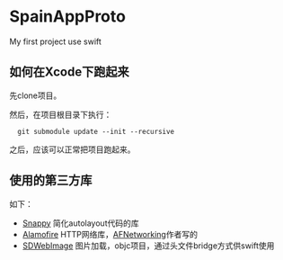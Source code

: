 SpainAppProto
=============

My first project use swift


## 如何在Xcode下跑起来

先clone项目。

然后，在项目根目录下执行：
```
  git submodule update --init --recursive
```
之后，应该可以正常把项目跑起来。

## 使用的第三方库

如下：

* [Snappy](https://github.com/Masonry/Snappy) 简化autolayout代码的库
* [Alamofire](https://github.com/Alamofire/Alamofire) HTTP网络库，[AFNetworking](https://github.com/AFNetworking/AFNetworking)作者写的
* [SDWebImage](https://github.com/rs/SDWebImage) 图片加载，objc项目，通过头文件bridge方式供swift使用

